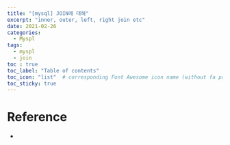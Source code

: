 ```yaml
---
title: "[mysql] JOIN에 대해" 
excerpt: "inner, outer, left, right join etc"
date: 2021-02-26
categories:
  - Myspl
tags:
  - myspl
  - join
toc : true
toc_label: "Table of contents"
toc_icon: "list"  # corresponding Font Awesome icon name (without fa prefix)
toc_sticky: true
---
```


# 

# Reference 

- 